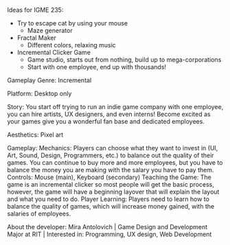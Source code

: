 Ideas for IGME 235:

* Try to escape cat by using your mouse
  * Maze generator
* Fractal Maker
  * Different colors, relaxing music
* Incremental Clicker Game
  * Game studio, starts out from nothing, build up to mega-corporations
  * Start with one employee, end up with thousands!

Gameplay Genre: Incremental

Platform: Desktop only

Story: You start off trying to run an indie game company with one employee, you can hire artists, UX designers, and even interns! Become excited as your games give you a wonderful fan base and dedicated employees.

Aesthetics: Pixel art

Gameplay:
Mechanics: Players can choose what they want to invest in (UI, Art, Sound, Design, Programmers, etc.) to balance out the quality of their games. You can continue to buy more and more employees, but you have to balance the money you are making with the salary you have to pay them.
Controls: Mouse (main), Keyboard (secondary)
Teaching the Game: The game is an incremental clicker so most people will get the basic process, however, the game will have a beginning layover that will explain the layout and what you need to do.
Player Learning: Players need to learn how to balance the quality of games, which will increase money gained, with the salaries of employees.

About the developer: 
Mira Antolovich | Game Design and Development Major at RIT | Interested in: Programming, UX design, Web Development
